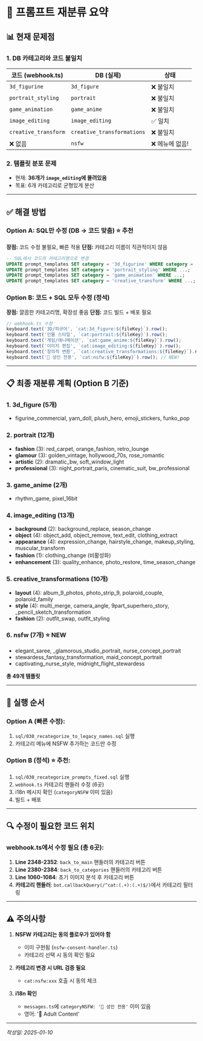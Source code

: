 # 🔄 프롬프트 재분류 요약

## 📊 현재 문제점

### 1. DB 카테고리와 코드 불일치
| 코드 (webhook.ts) | DB (실제) | 상태 |
|------------------|-----------|------|
| `3d_figurine` | `3d_figure` | ❌ 불일치 |
| `portrait_styling` | `portrait` | ❌ 불일치 |
| `game_animation` | `game_anime` | ❌ 불일치 |
| `image_editing` | `image_editing` | ✅ 일치 |
| `creative_transform` | `creative_transformations` | ❌ 불일치 |
| ❌ 없음 | `nsfw` | ❌ 메뉴에 없음! |

### 2. 템플릿 분포 문제
- 현재: **36개가 `image_editing`에 몰려있음**
- 목표: 6개 카테고리로 균형있게 분산

---

## ✅ 해결 방법

### Option A: SQL만 수정 (DB → 코드 맞춤) ⭐ 추천
**장점:** 코드 수정 불필요, 빠른 적용
**단점:** 카테고리 이름이 직관적이지 않음

```sql
-- SQL에서 코드의 카테고리명으로 변경
UPDATE prompt_templates SET category = '3d_figurine' WHERE category = '3d_figure';
UPDATE prompt_templates SET category = 'portrait_styling' WHERE ...;
UPDATE prompt_templates SET category = 'game_animation' WHERE ...;
UPDATE prompt_templates SET category = 'creative_transform' WHERE ...;
```

### Option B: 코드 + SQL 모두 수정 (정석)
**장점:** 깔끔한 카테고리명, 확장성 좋음
**단점:** 코드 빌드 + 배포 필요

```typescript
// webhook.ts 수정
keyboard.text('3D/피규어', `cat:3d_figure:${fileKey}`).row();
keyboard.text('인물 스타일', `cat:portrait:${fileKey}`).row();
keyboard.text('게임/애니메이션', `cat:game_anime:${fileKey}`).row();
keyboard.text('이미지 편집', `cat:image_editing:${fileKey}`).row();
keyboard.text('창의적 변환', `cat:creative_transformations:${fileKey}`).row();
keyboard.text('🔞 성인 전용', `cat:nsfw:${fileKey}`).row(); // NEW!
```

---

## 📋 최종 재분류 계획 (Option B 기준)

### 1. 3d_figure (5개)
- figurine_commercial, yarn_doll, plush_hero, emoji_stickers, funko_pop

### 2. portrait (12개)
- **fashion** (3): red_carpet, orange_fashion, retro_lounge
- **glamour** (3): golden_vintage, hollywood_70s, rose_romantic
- **artistic** (2): dramatic_bw, soft_window_light
- **professional** (3): night_portrait_paris, cinematic_suit, bw_professional

### 3. game_anime (2개)
- rhythm_game, pixel_16bit

### 4. image_editing (13개)
- **background** (2): background_replace, season_change
- **object** (4): object_add, object_remove, text_edit, clothing_extract
- **appearance** (4): expression_change, hairstyle_change, makeup_styling, muscular_transform
- **fashion** (1): clothing_change (비활성화)
- **enhancement** (3): quality_enhance, photo_restore, time_season_change

### 5. creative_transformations (10개)
- **layout** (4): album_9_photos, photo_strip_9, polaroid_couple, polaroid_family
- **style** (4): multi_merge, camera_angle, 9part_superhero_story, _pencil_sketch_transformation
- **fashion** (2): outfit_swap, outfit_styling

### 6. nsfw (7개) ⭐ NEW
- elegant_saree, _glamorous_studio_portrait, nurse_concept_portrait
- stewardess_fantasy_transformation, maid_concept_portrait
- captivating_nurse_style, midnight_flight_stewardess

**총 49개 템플릿**

---

## 🚀 실행 순서

### Option A (빠른 수정):
1. `sql/030_recategorize_to_legacy_names.sql` 실행
2. 카테고리 메뉴에 NSFW 추가하는 코드만 수정

### Option B (정석) ⭐ 추천:
1. `sql/030_recategorize_prompts_fixed.sql` 실행
2. `webhook.ts` 카테고리 핸들러 수정 (6곳)
3. i18n 메시지 확인 (`categoryNSFW` 이미 있음)
4. 빌드 + 배포

---

## 🔍 수정이 필요한 코드 위치

### webhook.ts에서 수정 필요 (총 6곳):

1. **Line 2348-2352**: `back_to_main` 핸들러의 카테고리 버튼
2. **Line 2380-2384**: `back_to_categories` 핸들러의 카테고리 버튼
3. **Line 1060-1084**: 초기 이미지 분석 후 카테고리 버튼
4. **카테고리 핸들러**: `bot.callbackQuery(/^cat:(.+):(.+)$/)`에서 카테고리 필터링

---

## ⚠️ 주의사항

1. **NSFW 카테고리는 동의 플로우가 있어야 함**
   - 이미 구현됨 (`nsfw-consent-handler.ts`)
   - 카테고리 선택 시 동의 확인 필요

2. **카테고리 변경 시 URL 검증 필요**
   - `cat:nsfw:xxx` 호출 시 동의 체크

3. **i18n 확인**
   - `messages.ts`에 `categoryNSFW: '🔞 성인 전용'` 이미 있음
   - 영어: '🔞 Adult Content'

---

*작성일: 2025-01-10*
